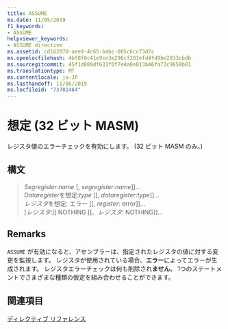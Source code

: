 ```yaml
---
title: ASSUME
ms.date: 11/05/2019
f1_keywords:
- ASSUME
helpviewer_keywords:
- ASSUME directive
ms.assetid: cd162070-aee9-4c65-babc-005c6cc73d7c
ms.openlocfilehash: 4bf8f0c41e9ce3e296cf201efd4fd9be2033cbdb
ms.sourcegitcommit: 45f1d889df633f0f7e4a8e813b46fa73c9858b81
ms.translationtype: MT
ms.contentlocale: ja-JP
ms.lasthandoff: 11/06/2019
ms.locfileid: "73702464"
---
```

# <a name="assume-32-bit-masm"></a>想定 (32 ビット MASM)

レジスタ値のエラーチェックを有効にします。 (32 ビット MASM のみ。)

## <a name="syntax"></a>構文

> *Segregister*:*name* [, *segregister*:*name*]]...<br/>
> *Dataregister*を想定:*type* [[, *dataregister*:*type*]]...<br/>
> *レジスタ*を想定: エラー [[, *register*: error]]...<br/>
> [*レジスタ*:]] NOTHING [[、*レジスタ*: NOTHING]]...

## <a name="remarks"></a>Remarks

`ASSUME` が有効になると、アセンブラーは、指定されたレジスタの値に対する変更を監視します。 レジスタが使用されている場合、**エラー**によってエラーが生成されます。 レジスタエラーチェックは何も削除され**ません**。 1つのステートメントでさまざまな種類の仮定を組み合わせることができます。

## <a name="see-also"></a>関連項目

[ディレクティブ リファレンス](../../assembler/masm/directives-reference.md)<br/>